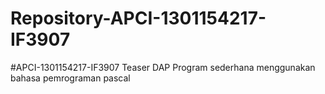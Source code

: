 # Repository-APCI-1301154217-IF3907
#APCI-1301154217-IF3907
            Teaser DAP
            Program sederhana menggunakan bahasa pemrograman pascal
